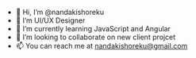 - 👋 Hi, I’m @nandakishoreku
- 👀 I’m UI/UX Designer 
- 🌱 I’m currently learning JavaScript and Angular
- 💞️ I’m looking to collaborate on new client projcet 
- 📫 You can reach me at nandakishoreku@gmail.com

<!---
nandakishoreku/nandakishoreku is a ✨ special ✨ repository because its `README.md` (this file) appears on your GitHub profile.
You can click the Preview link to take a look at your changes.
--->
